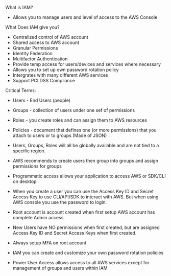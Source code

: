 What is IAM?
  - Allows you to manage users and level of access to the AWS Console

What Does IAM give you?
  - Centralized control of AWS account
  - Shared access to AWS account
  - Granular Permissions
  - Identity Federation
  - Multifactor Authentication
  - Provide temp access for users/devices and services where necessary
  - Allows you to set up own password rotation policy
  - Intergrates with many different AWS services
  - Support PCI DSS Compliance

Critical Terms:
  - Users - End Users (people)
  - Groups - collection of users under one sef of permissions
  - Roles - you create roles and can assign them to AWS resources
  - Policies - document that defines one (or more permissions) that you attach to users or to groups (Made of JSON)

- Users, Groups, Roles will all be globally available and are not tied to a specific region.
- AWS recommends to create users then group into groups and assign permissions for groups

- Programmatic access allows your application to access AWS or SDK/CLI on desktop
- When you create a user you can use the Access Key ID and Secret Access Key to use CLI/API/SDK to interact with AWS. But when using AWS console you use the password to login.

- Root account is account created when first setup AWS account has complete Admin access.
- New Users have NO permissions when first created, but are assigned Access Key ID and Secret Access Keys when first created.
- Always setup MFA on root account
- IAM you can create and customize your own password rotation policies

- Power User Access allows access to all AWS services except for management of groups and users within IAM
